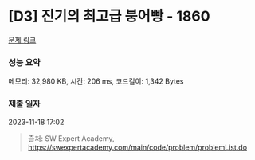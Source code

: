 # [D3] 진기의 최고급 붕어빵 - 1860 

[문제 링크](https://swexpertacademy.com/main/code/problem/problemDetail.do?contestProbId=AV5LsaaqDzYDFAXc) 

### 성능 요약

메모리: 32,980 KB, 시간: 206 ms, 코드길이: 1,342 Bytes

### 제출 일자

2023-11-18 17:02



> 출처: SW Expert Academy, https://swexpertacademy.com/main/code/problem/problemList.do